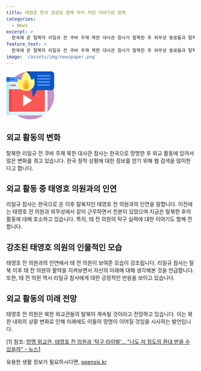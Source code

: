 ```yaml
---
title: 태영호 한국 성공담 함께 탁구 치던 이야기와 함께
categories:
  - News
excerpt: >
  한국에 온 탈북자 리일규 전 쿠바 주재 북한 대사관 참사가 탈북한 후 외무성 동료들과 탈북 외교관에 대한 얘기를 못하는 대신 인터넷을 통해 탈북자들의 활동과 생활을 연구하는 것으로 알려졌다. 그는 특히 고영환 국립통일교육원장과 태영호 전 국민의힘 의원에 대해 많은 관심을 가지고 있었으며, 태 전 의원과의 탁구 라이벌 관계를 밝히기도 했다. 리 참사는 태 전 의원의 활약을 보며 자신의 꿈에 대해 생각해보았다. 태 전 의원 또한 리 참사를 향해 긍정적인 메시지를 전했다. 탈북한 외교관들의 이탈은 앞으로도 계속될 것으로 전망된다.  
feature_text: >
  한국에 온 탈북자 리일규 전 쿠바 주재 북한 대사관 참사가 탈북한 후 외무성 동료들과 탈북 외교관에 대한 얘기를 못하는 대신 인터넷을 통해 탈북자들의 활동과 생활을 연구하는 것으로 알려졌다. 그는 특히 고영환 국립통일교육원장과 태영호 전 국민의힘 의원에 대해 많은 관심을 가지고 있었으며, 태 전 의원과의 탁구 라이벌 관계를 밝히기도 했다. 리 참사는 태 전 의원의 활약을 보며 자신의 꿈에 대해 생각해보았다. 태 전 의원 또한 리 참사를 향해 긍정적인 메시지를 전했다. 탈북한 외교관들의 이탈은 앞으로도 계속될 것으로 전망된다.  
image: '/assets/img/newspaper.png'
---
```


<p><img src="/assets/img/news.png" alt="rentncar 속보" /></p>

<h2 data-ke-size="size26">외교 활동의 변화</h2>

<p data-ke-size="size16">탈북한 리일규 전 쿠바 주재 북한 대사관 참사는 한국으로 망명한 후 외교 활동에 있어서 많은 변화를 겪고 있습니다. 한국 정착 상황에 대한 정보를 얻기 위해 웹 검색을 많이한다고 합니다.</p>

<h2 data-ke-size="size26">외교 활동 중 태영호 의원과의 인연</h2>

<p data-ke-size="size16">리일규 참사는 한국으로 온 이후 탈북자인 태영호 전 의원과의 인연을 말합니다. 이전에는 태영호 전 의원과 외무성에서 같이 근무하면서 친분이 있었으며 지금은 탈북한 후의 활동에 대해 호소하고 있습니다. 특히, 태 전 의원의 탁구 실력에 대한 이야기도 함께 전합니다.</p>

<h2 data-ke-size="size26">강조된 태영호 의원의 인물적인 모습</h2>

<p data-ke-size="size16">태영호 전 의원과의 인연에서 태 전 의원이 보여준 모습이 강조됩니다. 리일규 참사는 탈북 이후 태 전 의원의 활약을 지켜보면서 자신의 미래에 대해 생각해본 것을 언급합니다. 또한, 태 전 의원 역시 리일규 참사에게 대한 긍정적인 반응을 보이고 있습니다.</p>

<h2 data-ke-size="size26">외교 활동의 미래 전망</h2>

<p data-ke-size="size16">태영호 전 의원은 북한 외교관들의 탈북이 계속될 것이라고 전망하고 있습니다. 이는 북한 내외의 상황 변화로 인해 미래에도 이들의 망명이 이어질 것임을 시사하는 발언입니다.</p>

<p>[1] 참조: <a href="https://www.news1.kr/articles/?4493958">망명 외교관, 태영호 전 의원과 '탁구 라이벌'… "나도 저 정도의 환대 받을 수 있을까" - 뉴스1</a></p>
유용한 생활 정보가 필요하시다면, <a href="https://opensis.kr" rel="dofollow">opensis.kr</a>


